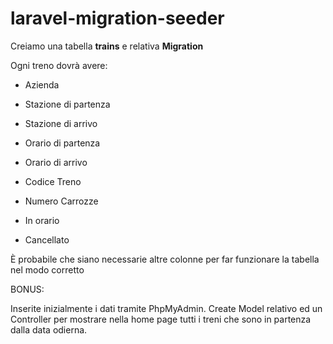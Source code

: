 # laravel-migration-seeder

Creiamo una tabella **trains** e relativa **Migration**

Ogni treno dovrà avere:

- Azienda

- Stazione di partenza

- Stazione di arrivo

- Orario di partenza

- Orario di arrivo

- Codice Treno

- Numero Carrozze

- In orario

- Cancellato

È probabile che siano necessarie altre colonne per far funzionare la tabella nel modo corretto

BONUS:

Inserite inizialmente i dati tramite PhpMyAdmin.
Create Model relativo ed un Controller per mostrare nella home page tutti i treni che sono in partenza dalla data odierna.
